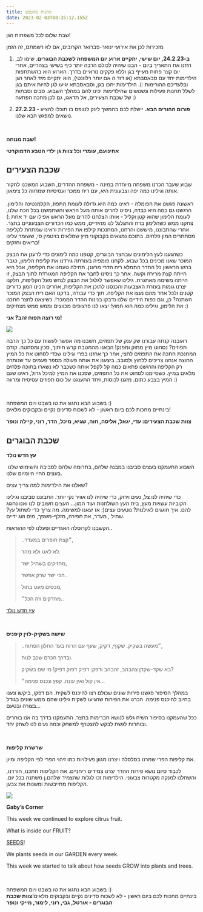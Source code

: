 ```yaml
---
title: מתנות מהטבע
date: 2023-02-03T08:35:12.155Z
---
```

<!--StartFragment-->

שבת שלום לכל משפחות הגן! 

מזכירות לכן את אירועי ינואר-פברואר הקרובים, אם לא רשמתם, זה הזמן

1. **ב-24.2.23, יום שישי, יתקיים ארוע יום המשפחה לשכבת הבוגרים**. שימו לב, הזזנו את התאריך ביום - הבנו שיהיה לכולם הרבה יותר כיף בשישי בצהריים, אחרי יום קצר פחות מעייף בגן וללא פקקים נוראיים בדרך. הארוע הוא בהשתתפות הילדימות יחד עם סבאסבתא (או דוד.ה אם יותר רלוונטי), הוא יתקיים מיד לאחר הגן ובלעדיכם ההורימות :). הילדימות יחכו בגן, וסבאסבתא יגיעו לגן להיות איתם בגן לשלל תחנות פעילות ונשנושים שהילדימות יכינו להם במהלך השבוע. סבים וסבתות של שכבת הצעירים, אל תדאגו, גם לכן מחכה הפתעה :)

2. **27.2.23 - פורום ההורים הבא.** יישלח לכם בהמשך לינק לטופס בו תוכלו להציע נושאים למפגש הבא שלנו.

 

**שבת מנוחה!**

**אחינועם, עומרי וכל צוות גן ילדי הטבע הדמוקרטי**



## **שכבת הצעירים**

שבוע שעבר הכרנו משפחה מיוחדת במינה - משפחת ההדרים, השבוע המשכנו לחקור אותה וגילינו כמה יפה וצבעונית היא, עם ריח ממכר ועסיסיות שמרווה כל צימאון.\
\
ראשונה פגשנו את הפומלה - ראינו כמה היא גדולה לעומת התפוז, הקלמנטינה והלימון. הרגשנו גם כמה היא כבדה, ניסינו להרים אותה מעל הראש והשתמשנו בכל הכח שלנו, לעומת הלימון שהוא קטן וקליל - אותו הצלחנו להרים מעל הראש אפילו עם יד אחת :) צחקנו ממש כשהלימון ברח והתגלגל לנו מהידיים, ממש כמו הכדורים הצבעוניים בחצר. אחרי שהתבוננו, מיששנו והרחנו, המחנכות קילפו את הפירות וראינו שמתחת לקליפה מסתתרים המון פלחים. בתוכם נמצאים בקבוקוני מיץ שמלאים בויטמין סי, ששומר עלינו בריאים וחזקים!



כשהגענו לעץ הלימונים שבחצר הבוגרים, קטפנו כמה לימונים כדי לרענן את הבצק המוכר שאנו מכינים בכל שבוע. לקחנו פומפיה בעזרתה גירדנו את קליפת הלימון, כגבר ברגע הראשון כל החדר התמלא ריח הדרי מרענן. תחילה טעמנו את הקליפה, אבל היא הייתה קצת מרירה וקשה. אחר כך ניסינו לחבר את הקליפה המגורדת לתוך הבצק, זו הייתה משימה מאתגרת. גילינו שאפשר לגלגל את הבצק לנחש מעל הקליפות, חלקנו יצרנו גומות בעזרת האצבעות והכנסנו לתוכן את הקליפות, אחרים הכינו המון כדורים קטנים ולכל אחד מהם נעצו את הקליפה. תוך כדי עבודה, בדקנו האם ריח הבצק המוכר השתנה? כן, וגם כפות הידיים שלנו נדבקו בנינוח ההדר הממכר!. כשיצאנו לחצר חתכנו את הלימון, וגילינו כמה הוא חמוץ! יצאו לנו פרצופים מכווצים וממש ממש מצחיקים :)



**מי רוצה תפוח זהב? אני!** 

![](/assets/pics/uploads/סחיטת-תפוזים-ילדי-הטבע.jpg)

ראובנה קנתה עבורנו שק ענק של תפוזים, חשבנו מה אפשר לעשות עם כל כך הרבה תפוזים? נסחוט מיץ מתוק ומפנק! הבאנו מהמטבח קרש חיתוך, סכין ומסחטה. קודם המחנכת חתכה את התפוזים לחצי, אחר כך אחזנו בפרי וגילינו שכדי לסחוט את כל המיץ החוצה אנחנו צריכים ללחוץ ולסובב. ביצענו את אותה פעולה מספר פעמים עד שנותרה רק הקליפה והרגשנו פתאום כמה קל לקפל אותה כשכבר לא נשארו בתוכה פלחים מלאים במיץ. כשסיימנו לסחוט את כל התפוזים, שפכנו את המיץ למיכל גדול, ראינו שגם המיץ בצבע כתום. מזגנו לכוסות, ויחד התענגנו על כוס תפוזים עסיסית ומרווה :)

 

בשבוע הבא נחגוג את טו בשבט ויום המשפחה :)\
בינתיים מחכות לכם ביום ראשון - לא לשכוח סדינים נקיים ובקבוקים מלאים!

**צוות שכבת הצעירים: עדי, יגאל, אליסה, חוה, שגיא, מיכל, הדר, רוני, קיילה ונופר**



## **שכבת הבוגרים**

**עץ חדש נולד**

 השבוע התעמקנו בעצים סביבנו במבנה שלהם, בתרומה שלהם לסביבה והשימוש שלנו בעצים החיי היומיום שלנו.

שאלנו את הילדימות למה צריך עצים?

כדי שיהיה לנו צל, נעים וירוק, כדי שיהיה לנו אוויר נקי יותר. התבוננו סביבנו וגילינו הקוביות עשויות מעץ, בית העץ השולחנות ועוד המון… העצים חשובים לנו ואנו נחגוג להם. איך חוגגים לאילנות? נוטעים עצים(: אז יצאנו למשימה. מה צריך כדי לשתול עץ? שתיל , מעדר, את חפירה, מזלף-משפך, מים וזוג ידיים.

הקשבנו לקרוסלה האגדיים ופעלנו לפי ההוראות.. 

> ..״קצת חופרים במעדר, 
>
> לא לאט ולא מהר. 
>
> מחזיקים בשתיל ישר, 
>
> הכי ישר שרק אפשר..
>
> מכסים מעט בחול, 
>
> מהדקים וזה הכל״..

[עץ חדש נולד](https://youtu.be/fxsINVc-Doc)

 

**שישה בשקיק-לוין קיפניס**

> ..״מעשה בשקיק. שקוף, דקיק, שעף עם הרוח בעד החלון הפתוח,
>
> ובדרך הכרם שכב לנוח.
>
> בא שקד-שקדן צהבהב, זהבהב ודפק: דפיק דפוק דפיק! מי שם בשקיק?
>
> אין קול ואין עונה. קפץ ונכנס פנימה״… 

במהלך הסיפור פגשנו פירות שונים שכולם רצו להיכנס לשקית. הם דפקו, ביקשו ונענו בחיוב להיכנס פנימה. הכרנו את הפירות שהגיעו לשקית גילינו שהם ממש שונים בגודל בצורה ובטעם…

ככל שהעמקנו בסיפור השיח גלש לנושא חברימות בחצר. התעמקנו בדרך בה אנו בוחרים ובוחרות לגשת לבקש להצטרף למשחק וכמה נעים לנו לשחק יחד.

 

**שרשרת קליפות**

את קליפות הפרי שמרנו בסלסלה ויצרנו מגוון פעילויות כמו זיהוי הפרי לפי הקליפה ומיון.

לכבוד סיום נושא פירות ההדר יצרנו צמידים ריחניים. את הקליפות חתכנו, חוררנו, והשחלנו למנקה מקטרות צבעוני. הילדימות זכו לגלות שהצמיד שלהם.ן משתנה בכל יום. הקליפות מתייבשות ומשנות את צבען.

![](/assets/pics/uploads/קליפות-תפוזים-ילדי-הטבע.jpg)

**Gaby’s Corner**

This week we continued to explore citrus fruit.

What is inside our FRUIT?

[SEEDS](https://www.youtube.com/watch?v=ui6fbGwpMhE)! 

We plants seeds in our GARDEN every week.

This week we started to talk about how seeds GROW into plants and trees.

 

בשבוע הבא נחגוג את טו בשבט ויום המשפחה :)\
בינתיים מחכות לכם ביום ראשון - לא לשכוח סדינים נקיים ובקבוקים מלאים!**צוות שכבת הבוגרים - אורטל, גבי, רוני, לימור, מייקי ונופר**

<!--EndFragment-->